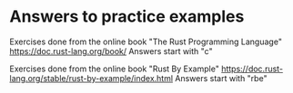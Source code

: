# Answers to practice examples

Exercises done from the online book "The Rust Programming Language"
https://doc.rust-lang.org/book/
Answers start with "c"

Exercises done from the online book "Rust By Example"
https://doc.rust-lang.org/stable/rust-by-example/index.html
Answers start with "rbe"
